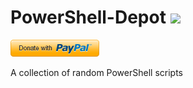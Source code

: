 # PowerShell-Depot     [<img src="https://github.com/PowerShell/PowerShell/raw/master/assets/Powershell_256.png" width="80">](https://msdn.microsoft.com/en-us/powershell/)
[![Donate](./donate.png)](https://www.paypal.me/simplescripter)

A collection of random PowerShell scripts
